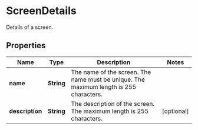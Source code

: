 

# ScreenDetails

Details of a screen.

## Properties

| Name | Type | Description | Notes |
|------------ | ------------- | ------------- | -------------|
|**name** | **String** | The name of the screen. The name must be unique. The maximum length is 255 characters. |  |
|**description** | **String** | The description of the screen. The maximum length is 255 characters. |  [optional] |



